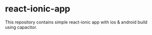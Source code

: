 # react-ionic-app
This repository contains simple react-ionic app with ios &amp; android build using capacitor.
